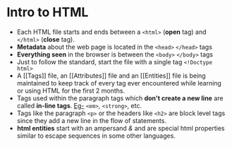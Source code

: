 # Intro to HTML
- Each HTML file starts and ends between a `<html>` (**open** tag) and `</html>` (**close** tag).
- **Metadata** about the web page is located in the `<head>` `</head>` tags
- **Everything seen** in the browser is between the `<body>` `</body>` tags
- Just to follow the standard, start the file with a single tag `<!Doctype html>`
- A [[Tags]] file, an [[Attributes]] file  and an [[Entities]] file is being maintained to keep track of every tag ever encountered while learning or using HTML for the first 2 months.
- Tags used within the paragraph tags which **don't create a new line** are called **in-line tags**. <u>Eg-</u> `<em>`, `<strong>`, etc.
- Tags like the paragraph `<p>` or the headers  like `<h2>`  are block level tags since they add a new line in the flow of statements.
- **html entities** start with an ampersand *&* and are special html properties similar to escape sequences in some other languages.